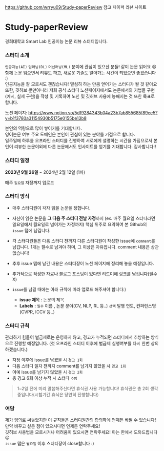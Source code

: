 https://github.com/wrryu09/Study-paperReview 참고 페이퍼 리뷰 사이트 


# Study-paperReview
경희대학교 Smart Lab 인공지능 논문 리뷰 스터디입니다.

### 스터디 소개
`인공지능(AI)`  `딥러닝(DL)`  `머신러닝(ML)` 분야에 관심이 있으신 분들! 같이 논문 읽어요 :smile:  
함께 논문 읽으면서 리뷰도 하고, 새로운 기술도 알아가는 시간이 되었으면 좋겠습니다 :)  
인공지능을 잘 모르셔도 괜찮습니다! 열심히 하는 만큼 얻어가는 스터디가 될 것 같아요  
또한, 깃허브 뿐만아니라 저희 공식 스터디 노션페이지에서도 논문에서의 기법들 구현(예시, 실제 구현)을 작성 및 기록하여 노션 및 깃허브 사용에 능해지는 것 또한 목표로 합니다.  

노션 페이지: https://www.notion.so/5df9284343b04a23b7ab855685f89ee5?v=b1f3780a31154930b5175e0155be13b8  

본인의 역량으로 많이 쌓이기를 기대합니다.  
영어논문 여부 주요 도메인은 본인이 관심이 있는 분야를 기점으로 합니다.  
일주일에 하루를 오프라인 스터디를 진행하여 서로에게 설명하는 시간을 가짐으로서 본인이 리뷰한 논문이외에 다른 논문에서도 인사이트를 얻기를 기대합니다.
감사합니다!!

### 스터디 일정
**2023년 9월 26일** ~ 2024년 2월 12일 (1차)

매주 `일요일` 자정까지 업로드  

### 스터디 방식
* 매주 스터디원이 각자 읽을 논문을 정합니다.   
* 자신이 읽은 논문을 **그 다음 주 스터디 전날 자정**까지 (ex. 매주 월요일 스터디라면 일요일에서 월요일로 넘어가는 자정까지) 핵심 위주로 요약하여 본 Github의 `issue` 탭에 남깁니다.
* 각 스터디원들은 다음 스터디 전까지 다른 스터디원이 작성한 issue에 `comment`를 남깁니다. 1개는 필수로 남겨야 하며, 그 이상은 자유입니다. comment 내용은 상관없습니다!
* 추후 issue 탭에 남긴 내용은 스터디장이 노션 페이지에 정리해 놓을 예정입니다. 
* 추가적으로 작성한 자료나 블로그 포스팅이 있다면 리드미에 링크를 남깁니다(필수 X)

* `issue`를 남길 때에는 아래 규칙에 따라 업로드 해주셔야 합니다:)  
  + **issue 제목** : 논문의 제목
  + **Labels** : `필수` 이름 , 논문 분야(CV, NLP, RL 등..) `선택` 발행 연도, 컨퍼런스명(CVPR, ICCV 등..)
  
  
### 스터디 규칙
관리하기 힘들어 벌금제로는 운영하지 않고, 경고가 누적되면 스터디에서 추방하는 방식으로 진행할 예정입니다. 
(첫 오프라인 스터디 이후에 벌금제 실행여부를 다시 한번 상의하겠습니다.)  

* 자정 이후에 issue를 남겼을 시 `경고 1회`
* 다음 스터디 일자 전까지 comment를 남기지 않았을 시 `경고 1회`
* 아예 issue를 남기지 않았을 시 `경고 2회`
* 총 경고 6회 이상 누적 시 스터디 `추방`
> 1~2일 전에 미리 말씀해주신다면 휴식권 사용 가능합니다! 휴식권은 총 2회 생각중입니다(시험기간 휴식은 당연히 진행합니다)

### 여담
제가 임의로 써놓았지만 이 규칙들은 스터디원간의 합의하에 언제든 바뀔 수 있습니다! 만약 바꾸고 싶은 점이 있으시다면 언제든 연락주세요!  
깃허브 사용법을 모르시거나 어려움이 있으시면 연락주세요! 아는 한에서 도와드립니다 :wink:  
`issue` 탭은 `월요일` 이후 스터디장이 close합니다 :) 

